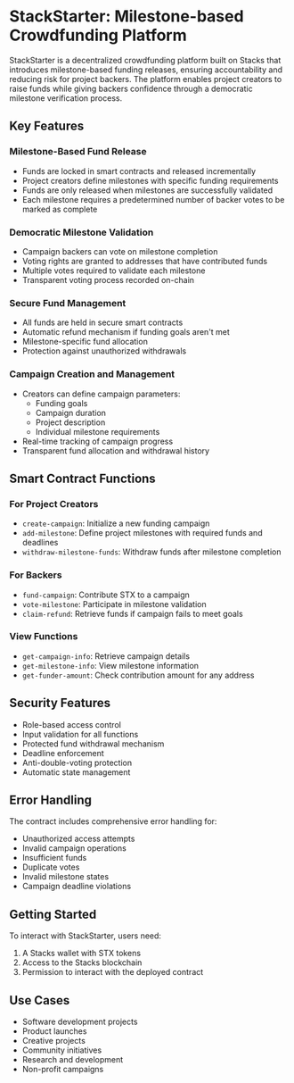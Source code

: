 # StackStarter: Milestone-based Crowdfunding Platform

StackStarter is a decentralized crowdfunding platform built on Stacks that introduces milestone-based funding releases, ensuring accountability and reducing risk for project backers. The platform enables project creators to raise funds while giving backers confidence through a democratic milestone verification process.

## Key Features

### Milestone-Based Fund Release
- Funds are locked in smart contracts and released incrementally
- Project creators define milestones with specific funding requirements
- Funds are only released when milestones are successfully validated
- Each milestone requires a predetermined number of backer votes to be marked as complete

### Democratic Milestone Validation
- Campaign backers can vote on milestone completion
- Voting rights are granted to addresses that have contributed funds
- Multiple votes required to validate each milestone
- Transparent voting process recorded on-chain

### Secure Fund Management
- All funds are held in secure smart contracts
- Automatic refund mechanism if funding goals aren't met
- Milestone-specific fund allocation
- Protection against unauthorized withdrawals

### Campaign Creation and Management
- Creators can define campaign parameters:
  - Funding goals
  - Campaign duration
  - Project description
  - Individual milestone requirements
- Real-time tracking of campaign progress
- Transparent fund allocation and withdrawal history

## Smart Contract Functions

### For Project Creators
- `create-campaign`: Initialize a new funding campaign
- `add-milestone`: Define project milestones with required funds and deadlines
- `withdraw-milestone-funds`: Withdraw funds after milestone completion

### For Backers
- `fund-campaign`: Contribute STX to a campaign
- `vote-milestone`: Participate in milestone validation
- `claim-refund`: Retrieve funds if campaign fails to meet goals

### View Functions
- `get-campaign-info`: Retrieve campaign details
- `get-milestone-info`: View milestone information
- `get-funder-amount`: Check contribution amount for any address

## Security Features

- Role-based access control
- Input validation for all functions
- Protected fund withdrawal mechanism
- Deadline enforcement
- Anti-double-voting protection
- Automatic state management

## Error Handling

The contract includes comprehensive error handling for:
- Unauthorized access attempts
- Invalid campaign operations
- Insufficient funds
- Duplicate votes
- Invalid milestone states
- Campaign deadline violations

## Getting Started

To interact with StackStarter, users need:
1. A Stacks wallet with STX tokens
2. Access to the Stacks blockchain
3. Permission to interact with the deployed contract

## Use Cases

- Software development projects
- Product launches
- Creative projects
- Community initiatives
- Research and development
- Non-profit campaigns
